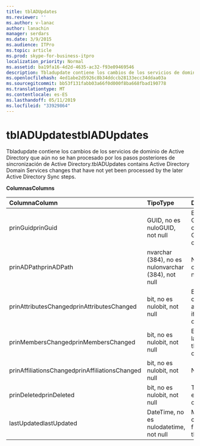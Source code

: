 ```yaml
---
title: tblADUpdates
ms.reviewer: ''
ms.author: v-lanac
author: lanachin
manager: serdars
ms.date: 3/9/2015
ms.audience: ITPro
ms.topic: article
ms.prod: skype-for-business-itpro
localization_priority: Normal
ms.assetid: ba19fa16-4d2d-4635-ac32-f93e09469546
description: Tbladupdate contiene los cambios de los servicios de dominio de Active Directory que aún no se han procesado por los pasos posteriores de sincronización de Active Directory.
ms.openlocfilehash: 4ed1abe2d5926c8b34ddccb28133ecc34ddaa03a
ms.sourcegitcommit: bb53f131fabb03a66f0d000f8ba668fbad190778
ms.translationtype: MT
ms.contentlocale: es-ES
ms.lasthandoff: 05/11/2019
ms.locfileid: "33929864"
---
```

# <a name="tbladupdates"></a><span data-ttu-id="d93b2-103">tblADUpdates</span><span class="sxs-lookup"><span data-stu-id="d93b2-103">tblADUpdates</span></span>
 
<span data-ttu-id="d93b2-104">Tbladupdate contiene los cambios de los servicios de dominio de Active Directory que aún no se han procesado por los pasos posteriores de sincronización de Active Directory.</span><span class="sxs-lookup"><span data-stu-id="d93b2-104">tblADUpdates contains Active Directory Domain Services changes that have not yet been processed by the later Active Directory Sync steps.</span></span>
  
<span data-ttu-id="d93b2-105">**Columnas**</span><span class="sxs-lookup"><span data-stu-id="d93b2-105">**Columns**</span></span>

|<span data-ttu-id="d93b2-106">**Columna**</span><span class="sxs-lookup"><span data-stu-id="d93b2-106">**Column**</span></span>|<span data-ttu-id="d93b2-107">**Tipo**</span><span class="sxs-lookup"><span data-stu-id="d93b2-107">**Type**</span></span>|<span data-ttu-id="d93b2-108">**Descripción**</span><span class="sxs-lookup"><span data-stu-id="d93b2-108">**Description**</span></span>|
|:-----|:-----|:-----|
|<span data-ttu-id="d93b2-109">prinGuid</span><span class="sxs-lookup"><span data-stu-id="d93b2-109">prinGuid</span></span>  <br/> |<span data-ttu-id="d93b2-110">GUID, no es nulo</span><span class="sxs-lookup"><span data-stu-id="d93b2-110">GUID, not null</span></span>  <br/> |<span data-ttu-id="d93b2-111">Entidad de seguridad el GUID del objeto que ha cambiado.</span><span class="sxs-lookup"><span data-stu-id="d93b2-111">Principal GUID of the object that changed.</span></span>  <br/> |
|<span data-ttu-id="d93b2-112">prinADPath</span><span class="sxs-lookup"><span data-stu-id="d93b2-112">prinADPath</span></span>  <br/> |<span data-ttu-id="d93b2-113">nvarchar (384), no es nulo</span><span class="sxs-lookup"><span data-stu-id="d93b2-113">nvarchar (384), not null</span></span>  <br/> |<span data-ttu-id="d93b2-114">Nombre distintivo del objeto.</span><span class="sxs-lookup"><span data-stu-id="d93b2-114">Distinguished name of the object.</span></span>  <br/> |
|<span data-ttu-id="d93b2-115">prinAttributesChanged</span><span class="sxs-lookup"><span data-stu-id="d93b2-115">prinAttributesChanged</span></span>  <br/> |<span data-ttu-id="d93b2-116">bit, no es nulo</span><span class="sxs-lookup"><span data-stu-id="d93b2-116">bit, not null</span></span>  <br/> |<span data-ttu-id="d93b2-117">Es True si se ha cambiado al menos un atributo del objeto.</span><span class="sxs-lookup"><span data-stu-id="d93b2-117">True if at least one attribute of the object changed.</span></span>  <br/> |
|<span data-ttu-id="d93b2-118">prinMembersChanged</span><span class="sxs-lookup"><span data-stu-id="d93b2-118">prinMembersChanged</span></span>  <br/> |<span data-ttu-id="d93b2-119">bit, no es nulo</span><span class="sxs-lookup"><span data-stu-id="d93b2-119">bit, not null</span></span>  <br/> |<span data-ttu-id="d93b2-120">Es True si ha cambiado la pertenencia.</span><span class="sxs-lookup"><span data-stu-id="d93b2-120">True if the membership changed.</span></span>  <br/> |
|<span data-ttu-id="d93b2-121">prinAffiliationsChanged</span><span class="sxs-lookup"><span data-stu-id="d93b2-121">prinAffiliationsChanged</span></span>  <br/> |<span data-ttu-id="d93b2-122">bit, no es nulo</span><span class="sxs-lookup"><span data-stu-id="d93b2-122">bit, not null</span></span>  <br/> |<span data-ttu-id="d93b2-123">No se usa.</span><span class="sxs-lookup"><span data-stu-id="d93b2-123">Not used.</span></span>  <br/> |
|<span data-ttu-id="d93b2-124">prinDeleted</span><span class="sxs-lookup"><span data-stu-id="d93b2-124">prinDeleted</span></span>  <br/> |<span data-ttu-id="d93b2-125">bit, no es nulo</span><span class="sxs-lookup"><span data-stu-id="d93b2-125">bit, not null</span></span>  <br/> |<span data-ttu-id="d93b2-126">True si el objeto se ha eliminado.</span><span class="sxs-lookup"><span data-stu-id="d93b2-126">True if the object was deleted.</span></span>  <br/> |
|<span data-ttu-id="d93b2-127">lastUpdated</span><span class="sxs-lookup"><span data-stu-id="d93b2-127">lastUpdated</span></span>  <br/> |<span data-ttu-id="d93b2-128">DateTime, no es nulo</span><span class="sxs-lookup"><span data-stu-id="d93b2-128">datetime, not null</span></span>  <br/> |<span data-ttu-id="d93b2-129">Marca de tiempo de cuando se insertó la fila.</span><span class="sxs-lookup"><span data-stu-id="d93b2-129">Time stamp of when the row was inserted.</span></span>  <br/> |
   

